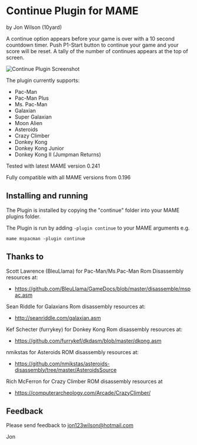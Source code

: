 # **Continue Plugin for MAME** #
by Jon Wilson (10yard)

A continue option appears before your game is over with a 10 second countdown timer.
Push P1-Start button to continue your game and your score will be reset.
A tally of the number of continues appears at the top of screen.


![Continue Plugin Screenshot](https://i.imgur.com/YR4wikO.png)


The plugin currently supports:

-  Pac-Man
-  Pac-Man Plus
-  Ms. Pac-Man
-  Galaxian
-  Super Galaxian
-  Moon Alien
-  Asteroids
-  Crazy Climber
-  Donkey Kong
-  Donkey Kong Junior
-  Donkey Kong II (Jumpman Returns)


Tested with latest MAME version 0.241

Fully compatible with all MAME versions from 0.196

  
## Installing and running
 
The Plugin is installed by copying the "continue" folder into your MAME plugins folder.

The Plugin is run by adding `-plugin continue` to your MAME arguments e.g.

```mame mspacman -plugin continue```  


## Thanks to

Scott Lawrence (BleuLlama) for Pac-Man/Ms.Pac-Man Rom Disassembly resources at:
- https://github.com/BleuLlama/GameDocs/blob/master/disassemble/mspac.asm

Sean Riddle for Galaxians Rom disassembly resources at:
- http://seanriddle.com/galaxian.asm

Kef Schecter (furrykey) for Donkey Kong Rom disassembly resources at:
- https://github.com/furrykef/dkdasm/blob/master/dkong.asm

nmikstas for Asteroids ROM disassembly resources at:
- https://github.com/nmikstas/asteroids-disassembly/tree/master/AsteroidsSource

Rich McFerron for Crazy Climber ROM disassembly resources at
- https://computerarcheology.com/Arcade/CrazyClimber/


## Feedback

Please send feedback to jon123wilson@hotmail.com

Jon


